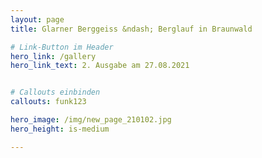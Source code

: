 ```yaml
---
layout: page
title: Glarner Berggeiss &ndash; Berglauf in Braunwald

# Link-Button im Header
hero_link: /gallery
hero_link_text: 2. Ausgabe am 27.08.2021


# Callouts einbinden
callouts: funk123

hero_image: /img/new_page_210102.jpg
hero_height: is-medium

---
```


